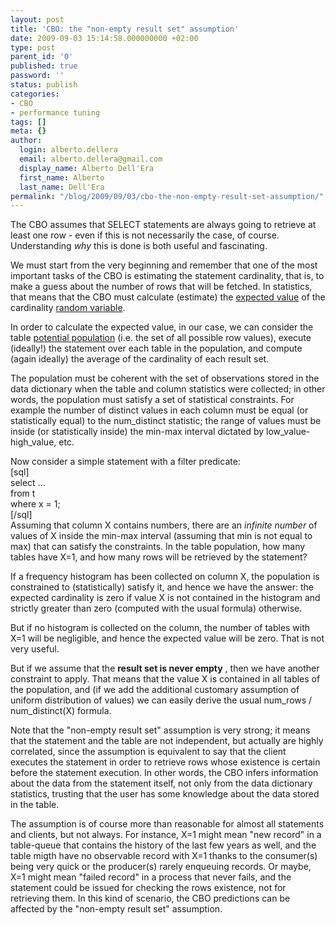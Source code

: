 ```yaml
---
layout: post
title: 'CBO: the "non-empty result set" assumption'
date: 2009-09-03 15:14:58.000000000 +02:00
type: post
parent_id: '0'
published: true
password: ''
status: publish
categories:
- CBO
- performance tuning
tags: []
meta: {}
author:
  login: alberto.dellera
  email: alberto.dellera@gmail.com
  display_name: Alberto Dell'Era
  first_name: Alberto
  last_name: Dell'Era
permalink: "/blog/2009/09/03/cbo-the-non-empty-result-set-assumption/"
---
```

The CBO assumes that SELECT statements are always going to retrieve at least one row - even if this is not necessarily the case, of course. Understanding _why_ this is done is both useful and fascinating.

We must start from the very beginning and remember that one of the most important tasks of the CBO is estimating the statement cardinality, that is, to make a guess about the number of rows that will be fetched. In statistics, that means that the CBO must calculate (estimate) the [expected value]( http://en.wikipedia.org/wiki/Expected_value) of the cardinality [random variable]( http://en.wikipedia.org/wiki/Random_variable).

In order to calculate the expected value, in our case, we can consider the table [potential population]( http://en.wikipedia.org/wiki/Statistical_population) (i.e. the set of all possible row values), execute (ideally!) the statement over each table in the population, and compute (again ideally) the average of the cardinality of each result set.

The population must be coherent with the set of observations stored in the data dictionary when the table and column statistics were collected; in other words, the population must satisfy a set of statistical constraints. For example the number of distinct values in each column must be equal (or statistically equal) to the num\_distinct statistic; the range of values must be inside (or statistically inside) the min-max interval dictated by low\_value-high\_value, etc.

Now consider a simple statement with a filter predicate:  
[sql]  
select ...  
 from t  
 where x = 1;  
[/sql]  
Assuming that column X contains numbers, there are an _infinite number_ of values of X inside the min-max interval (assuming that min is not equal to max) that can satisfy the constraints. In the table population, how many tables have X=1, and how many rows will be retrieved by the statement?

If a frequency histogram has been collected on column X, the population is constrained to (statistically) satisfy it, and hence we have the answer: the expected cardinality is zero if value X is not contained in the histogram and strictly greater than zero (computed with the usual formula) otherwise.

But if no histogram is collected on the column, the number of tables with X=1 will be negligible, and hence the expected value will be zero. That is not very useful.

But if we assume that the **result set is never empty** , then we have another constraint to apply. That means that the value X is contained in all tables of the population, and (if we add the additional customary assumption of uniform distribution of values) we can easily derive the usual num\_rows / num\_distinct(X) formula.

Note that the "non-empty result set" assumption is very strong; it means that the statement and the table are not independent, but actually are highly correlated, since the assumption is equivalent to say that the client executes the statement in order to retrieve rows whose existence is certain before the statement execution. In other words, the CBO infers information about the data from the statement itself, not only from the data dictionary statistics, trusting that the user has some knowledge about the data stored in the table.

The assumption is of course more than reasonable for almost all statements and clients, but not always. For instance, X=1 might mean "new record" in a table-queue that contains the history of the last few years as well, and the table migth have no observable record with X=1 thanks to the consumer(s) being very quick or the producer(s) rarely enqueuing records. Or maybe, X=1 might mean "failed record" in a process that never fails, and the statement could be issued for checking the rows existence, not for retrieving them. In this kind of scenario, the CBO predictions can be affected by the "non-empty result set" assumption.

